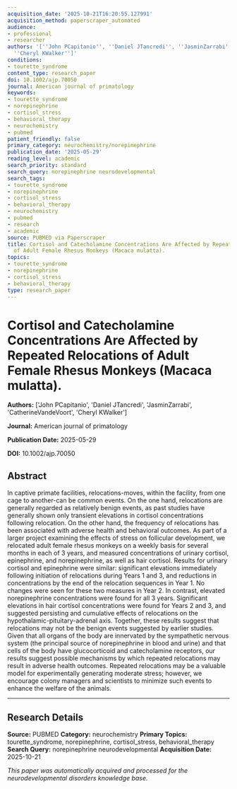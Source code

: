 ```yaml
---
acquisition_date: '2025-10-21T16:20:55.127991'
acquisition_method: paperscraper_automated
audience:
- professional
- researcher
authors: '[''John PCapitanio'', ''Daniel JTancredi'', ''JasminZarrabi'', ''CatherineVandeVoort'',
  ''Cheryl KWalker'']'
conditions:
- tourette_syndrome
content_type: research_paper
doi: 10.1002/ajp.70050
journal: American journal of primatology
keywords:
- tourette_syndrome
- norepinephrine
- cortisol_stress
- behavioral_therapy
- neurochemistry
- pubmed
patient_friendly: false
primary_category: neurochemistry/norepinephrine
publication_date: '2025-05-29'
reading_level: academic
search_priority: standard
search_query: norepinephrine neurodevelopmental
search_tags:
- tourette_syndrome
- norepinephrine
- cortisol_stress
- behavioral_therapy
- neurochemistry
- pubmed
- research
- academic
source: PUBMED via Paperscraper
title: Cortisol and Catecholamine Concentrations Are Affected by Repeated Relocations
  of Adult Female Rhesus Monkeys (Macaca mulatta).
topics:
- tourette_syndrome
- norepinephrine
- cortisol_stress
- behavioral_therapy
type: research_paper
---
```


# Cortisol and Catecholamine Concentrations Are Affected by Repeated Relocations of Adult Female Rhesus Monkeys (Macaca mulatta).

**Authors:** ['John PCapitanio', 'Daniel JTancredi', 'JasminZarrabi', 'CatherineVandeVoort', 'Cheryl KWalker']

**Journal:** American journal of primatology

**Publication Date:** 2025-05-29

**DOI:** 10.1002/ajp.70050

## Abstract

In captive primate facilities, relocations-moves, within the facility, from one cage to another-can be common events. On the one hand, relocations are generally regarded as relatively benign events, as past studies have generally shown only transient elevations in cortisol concentrations following relocation. On the other hand, the frequency of relocations has been associated with adverse health and behavioral outcomes. As part of a larger project examining the effects of stress on follicular development, we relocated adult female rhesus monkeys on a weekly basis for several months in each of 3 years, and measured concentrations of urinary cortisol, epinephrine, and norepinephrine, as well as hair cortisol. Results for urinary cortisol and epinephrine were similar: significant elevations immediately following initiation of relocations during Years 1 and 3, and reductions in concentrations by the end of the relocation sequences in Year 1. No changes were seen for these two measures in Year 2. In contrast, elevated norepinephrine concentrations were found for all 3 years. Significant elevations in hair cortisol concentrations were found for Years 2 and 3, and suggested persisting and cumulative effects of relocations on the hypothalamic-pituitary-adrenal axis. Together, these results suggest that relocations may not be the benign events suggested by earlier studies. Given that all organs of the body are innervated by the sympathetic nervous system (the principal source of norepinephrine in blood and urine) and that cells of the body have glucocorticoid and catecholamine receptors, our results suggest possible mechanisms by which repeated relocations may result in adverse health outcomes. Repeated relocations may be a valuable model for experimentally generating moderate stress; however, we encourage colony managers and scientists to minimize such events to enhance the welfare of the animals.

---

## Research Details

**Source:** PUBMED
**Category:** neurochemistry
**Primary Topics:** tourette_syndrome, norepinephrine, cortisol_stress, behavioral_therapy
**Search Query:** norepinephrine neurodevelopmental
**Acquisition Date:** 2025-10-21

*This paper was automatically acquired and processed for the neurodevelopmental disorders knowledge base.*
